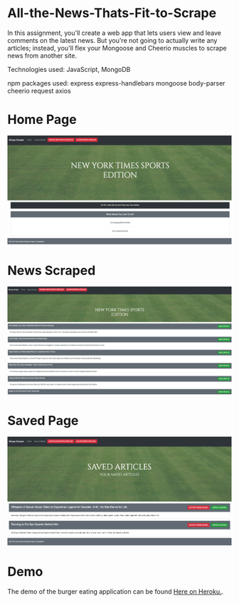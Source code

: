 # All-the-News-Thats-Fit-to-Scrape

In this assignment, you'll create a web app that lets users view and leave comments on the latest news. But you're not going to actually write any articles; instead, you'll flex your Mongoose and Cheerio muscles to scrape news from another site.

Technologies used: JavaScript, MongoDB

npm packages used: express express-handlebars mongoose body-parser cheerio request axios

# Home Page
![Screen shot](public/assets/images/homepage.png)

# News Scraped
![Screen shot](public/assets/images/newsscraped.png)

# Saved Page
![Screen shot](public/assets/images/savedpage.png)


# Demo
The demo of the burger eating application can be found <a href="https://newsscrapernyt.herokuapp.com/">Here on Heroku.</a>.
